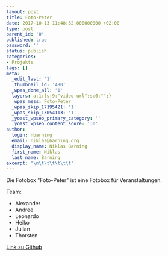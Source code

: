 ```yaml
---
layout: post
title: Foto-Peter
date: 2017-10-13 11:48:32.000000000 +02:00
type: post
parent_id: '0'
published: true
password: ''
status: publish
categories:
- Projekte
tags: []
meta:
  _edit_last: '1'
  _thumbnail_id: '480'
  _wpas_done_all: '1'
  layers: a:1:{s:9:"video-url";s:0:"";}
  _wpas_mess: Foto-Peter
  _wpas_skip_17195421: '1'
  _wpas_skip_13054113: '1'
  _yoast_wpseo_primary_category: ''
  _yoast_wpseo_content_score: '30'
author:
  login: nbarning
  email: niklas@barning.org
  display_name: Niklas Barning
  first_name: Niklas
  last_name: Barning
excerpt: "\n\t\t\t\t\t\t"
---
```

<p>
				Die Fotobox "Foto-Peter" ist eine Fotobox für Veranstaltungen.</p>
<p>Team:</p>
<ul>
<li>Alexander</li>
<li>Andree</li>
<li>Leonardo</li>
<li>Heiko</li>
<li>Julian</li>
<li>Thorsten</li>
</ul>
<p><a href="https://github.com/HackerspaceBremen/photopeter">Link zu Github</a>		</p>
